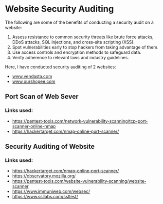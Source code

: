 # Website Security Auditing

The following are some of the benefits of conducting a security audit on a website: 
1. Assess resistance to common security threats like brute force attacks, DDoS attacks, SQL injections, and cross-site scripting (XSS).
2. Spot vulnerabilities early to stop hackers from taking advantage of them.
3. Use access controls and encryption methods to safeguard data.
4. Verify adherence to relevant laws and industry guidelines.


Here, I have conducted security auditing of 2 websites:
- www.vendasta.com
- www.ourshopee.com

## Port Scan of Web Sever

### Links used:
- https://pentest-tools.com/network-vulnerability-scanning/tcp-port-scanner-online-nmap
- https://hackertarget.com/nmap-online-port-scanner/

## Security Auditing of Website

### Links used:
- https://hackertarget.com/nmap-online-port-scanner/
- https://observatory.mozilla.org/
- https://pentest-tools.com/website-vulnerability-scanning/website-scanner
- https://www.immuniweb.com/websec/
- https://www.ssllabs.com/ssltest/
